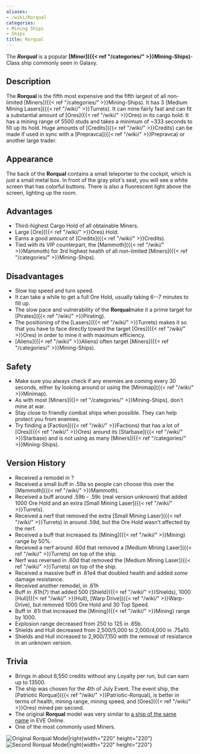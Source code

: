 ```yaml
---
aliases:
- /wiki/Rorqual
categories:
- Mining Ships
- Ships
title: Rorqual
---
```


The **_Rorqual_** is a popular **[Miner]({{< ref "/categories/" >}}Mining-Ships)**-Class ship commonly seen in Galaxy.

## Description

The **Rorqual** is the fifth most expensive and the fifth largest of all non-limited [Miners]({{< ref "/categories/" >}}Mining-Ships). It has 3 [Medium Mining Lasers]({{< ref "/wiki/" >}}Turrets). It can mine fairly fast and can fit a substantial amount of [Ores]({{< ref "/wiki/" >}}Ores) in its cargo hold. It has a mining range of 5500 studs and takes a minimum of ~333 seconds to fill up its hold. Huge amounts of [Credits]({{< ref "/wiki/" >}}Credits) can be made if used in sync with a [Prepravca]({{< ref "/wiki/" >}}Prepravca) or another large trader.

## Appearance

The back of the **Rorqual** contains a small teleporter to the cockpit, which is just a small metal box. In front of the gray pilot's seat, you will see a white screen that has colorful buttons. There is also a fluorescent light above the screen, lighting up the room.

## Advantages

- Third-highest Cargo Hold of all obtainable Miners.
- Large [Ore]({{< ref "/wiki/" >}}Ores) Hold.
- Earns a good amount of [Credits]({{< ref "/wiki/" >}}Credits).
- Tied with its VIP counterpart, the [Mammoth]({{< ref "/wiki/" >}}Mammoth) for 3rd highest health of all non-limited [Miners]({{< ref "/categories/" >}}Mining-Ships).

## Disadvantages

- Slow top speed and turn speed.
- It can take a while to get a full Ore Hold, usually taking 6--7 minutes to fill up.
- The slow pace and vulnerability of the **Rorqual**make it a prime target for [Pirates]({{< ref "/wiki/" >}}Pirating).
- The positioning of the [Lasers]({{< ref "/wiki/" >}}Turrets) makes it so that you have to face directly toward the target [Ores]({{< ref "/wiki/" >}}Ores) in order to mine it with maximum efficiency.
- [Aliens]({{< ref "/wiki/" >}}Aliens) often target [Miners]({{< ref "/categories/" >}}Mining-Ships).

## Safety

- Make sure you always check if any enemies are coming every 30 seconds, either by looking around or using the [Minimap]({{< ref "/wiki/" >}}Minimap).
- As with most [Miners]({{< ref "/categories/" >}}Mining-Ships), don't mine at war.
- Stay close to friendly combat ships when possible. They can help protect you from enemies.
- Try finding a [Faction]({{< ref "/wiki/" >}}Factions) that has a lot of [Ores]({{< ref "/wiki/" >}}Ores) around its [Starbase]({{< ref "/wiki/" >}}Starbase) and is not using as many [Miners]({{< ref "/categories/" >}}Mining-Ships).

## Version History 

- Received a remodel in ?
- Received a small buff in .59a so people can choose this over the [Mammoth]({{< ref "/wiki/" >}}Mammoth).
- Received a buff around .59b - .59c (real version unknown) that added 1000 Ore Hold and an extra [Small Mining Laser]({{< ref "/wiki/" >}}Turrets).
- Received a nerf that removed the extra [Small Mining Laser]({{< ref "/wiki/" >}}Turrets) in around .59d, but the Ore Hold wasn't affected by the nerf.
- Received a buff that increased its [Mining]({{< ref "/wiki/" >}}Mining) range by 50%.
- Received a nerf around .60d that removed a [Medium Mining Laser]({{< ref "/wiki/" >}}Turrets) on top of the ship.
- Nerf was reversed in .60d that removed the [Medium Mining Laser]({{< ref "/wiki/" >}}Turrets) on top of the ship.
- Received a massive buff in .61e4 that doubled health and added _some_ damage resistance.
- Received another remodel, in .61h
- Buff in .61h(?) that added 500 [Shield]({{< ref "/wiki/" >}}Shields), 1000 [Hull]({{< ref "/wiki/" >}}Hull), [Warp Drive]({{< ref "/wiki/" >}}Warp-Drive), but removed 1000 Ore Hold and 30 Top Speed.
- Buff in .61i that increased the [Mining]({{< ref "/wiki/" >}}Mining) range by 1000.
- Explosion range decreased from 250 to 125 in .65b.
- Shields and Hull decreased from 2,500/5,000 to 2,000/4,000 in .75a10.
- Shields and Hull increased to 2,900/7,150 with the removal of resistance in an unknown version.

## Trivia

- Brings in about 6,550 credits without any Loyalty per run, but can earn up to 13500.
- The ship was chosen for the 4th of July Event. The event ship, the [Patriotic Rorqual]({{< ref "/wiki/" >}}Patriotic-Rorqual), is better in terms of health, mining range, mining speed, and [Ores]({{< ref "/wiki/" >}}Ores) mined per second.
- The original **Rorqual** model was very similar to [a ship of the same name](https://wiki.eveuniversity.org/Rorqual) in EVE Online.
- One of the most commonly used Miners.

![Original Rorqual
Model|right](Old_Rorqual.png "Original Rorqual Model|right"){width="220" height="220"} ![Second Rorqual
Model|right](Rorqual_new.JPG "Second Rorqual Model|right"){width="220" height="220"}